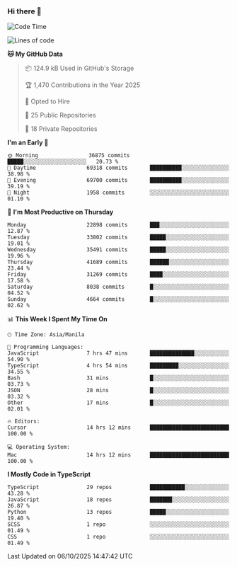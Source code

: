 ### Hi there 👋

<!--START_SECTION:waka-->
![Code Time](http://img.shields.io/badge/Code%20Time-2%2C192%20hrs%2058%20mins-blue)

![Lines of code](https://img.shields.io/badge/From%20Hello%20World%20I%27ve%20Written-68.4%20million%20lines%20of%20code-blue)

**🐱 My GitHub Data** 

> 📦 124.9 kB Used in GitHub's Storage 
 > 
> 🏆 1,470 Contributions in the Year 2025
 > 
> 💼 Opted to Hire
 > 
> 📜 25 Public Repositories 
 > 
> 🔑 18 Private Repositories 
 > 
**I'm an Early 🐤** 

```text
🌞 Morning                36875 commits       █████░░░░░░░░░░░░░░░░░░░░   20.73 % 
🌆 Daytime                69318 commits       ██████████░░░░░░░░░░░░░░░   38.98 % 
🌃 Evening                69700 commits       ██████████░░░░░░░░░░░░░░░   39.19 % 
🌙 Night                  1958 commits        ░░░░░░░░░░░░░░░░░░░░░░░░░   01.10 % 
```
📅 **I'm Most Productive on Thursday** 

```text
Monday                   22898 commits       ███░░░░░░░░░░░░░░░░░░░░░░   12.87 % 
Tuesday                  33802 commits       █████░░░░░░░░░░░░░░░░░░░░   19.01 % 
Wednesday                35491 commits       █████░░░░░░░░░░░░░░░░░░░░   19.96 % 
Thursday                 41689 commits       ██████░░░░░░░░░░░░░░░░░░░   23.44 % 
Friday                   31269 commits       ████░░░░░░░░░░░░░░░░░░░░░   17.58 % 
Saturday                 8038 commits        █░░░░░░░░░░░░░░░░░░░░░░░░   04.52 % 
Sunday                   4664 commits        █░░░░░░░░░░░░░░░░░░░░░░░░   02.62 % 
```


📊 **This Week I Spent My Time On** 

```text
🕑︎ Time Zone: Asia/Manila

💬 Programming Languages: 
JavaScript               7 hrs 47 mins       ██████████████░░░░░░░░░░░   54.90 % 
TypeScript               4 hrs 54 mins       █████████░░░░░░░░░░░░░░░░   34.55 % 
Bash                     31 mins             █░░░░░░░░░░░░░░░░░░░░░░░░   03.73 % 
JSON                     28 mins             █░░░░░░░░░░░░░░░░░░░░░░░░   03.32 % 
Other                    17 mins             █░░░░░░░░░░░░░░░░░░░░░░░░   02.01 % 

🔥 Editors: 
Cursor                   14 hrs 12 mins      █████████████████████████   100.00 % 

💻 Operating System: 
Mac                      14 hrs 12 mins      █████████████████████████   100.00 % 
```

**I Mostly Code in TypeScript** 

```text
TypeScript               29 repos            ███████████░░░░░░░░░░░░░░   43.28 % 
JavaScript               18 repos            ███████░░░░░░░░░░░░░░░░░░   26.87 % 
Python                   13 repos            █████░░░░░░░░░░░░░░░░░░░░   19.40 % 
SCSS                     1 repo              ░░░░░░░░░░░░░░░░░░░░░░░░░   01.49 % 
CSS                      1 repo              ░░░░░░░░░░░░░░░░░░░░░░░░░   01.49 % 
```




 Last Updated on 06/10/2025 14:47:42 UTC
<!--END_SECTION:waka-->
